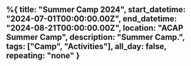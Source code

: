%{
  title: "Summer Camp 2024",
  start_datetime: "2024-07-01T00:00:00.00Z",
  end_datetime: "2024-08-21T00:00:00.00Z",
  location: "ACAP Summer Camp",
  description: "Summer Camp.",
  tags: ["Camp", "Activities"],
  all_day: false,
  repeating: "none"
}
---
>>>
